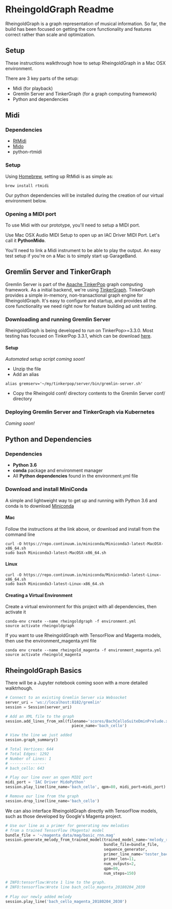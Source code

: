 # RheingoldGraph Readme

RheingoldGraph is a graph representation of musical information.  So far, the build has been focused on getting the core functionality and features correct rather than scale and optimization.

## Setup

These instructions walkthrough how to setup RheingoldGraph in a Mac OSX environment.

There are 3 key parts of the setup:

* Midi (for playback)
* Gremlin Server and TinkerGraph (for a graph computing framework)
* Python and dependencies

## Midi

### Dependencies

* [RtMidi](https://www.music.mcgill.ca/~gary/rtmidi/)
* [Mido](https://mido.readthedocs.io/en/latest/index.html)
* python-rtmidi

### Setup

Using [Homebrew](https://brew.sh), setting up RtMidi is as simple as:
```
brew install rtmidi
```

Our python dependencies will be installed during the creation of our virtual environment below.

### Opening a MIDI port

To use Midi with our prototype, you'll need to setup a MIDI port.

Use Mac OSX Audio MIDI Setup to open up an IAC Driver MIDI Port.  Let's call it __PythonMido__.

You'll need to link a Midi instrument to be able to play the output.  An easy test setup if you're on a Mac is to simply start up GarageBand. 

## Gremlin Server and TinkerGraph
Gremlin Server is part of the [Apache TinkerPop](tinkerpop.apache.org) graph computing framework.  As a initial backend, we're using [TinkerGraph](tinkerpop.apache.org/docs/current/reference/#tinkergraph-gremlin).  TinkerGraph provides a simple in-memory, non-transactional graph engine for RheingoldGraph.  It's easy to configure and startup, and provides all the core functionality we need right now for feature building ad unit testing.

### Downloading and running Gremlin Server
RheingoldGraph is being developed to run on TinkerPop>=3.3.0.  Most testing has focused on TinkerPop 3.3.1, which can be download [here](https://www.apache.org/dyn/closer.lua/tinkerpop/3.3.1/apache-tinkerpop-gremlin-server-3.3.1-bin.zip).

#### Setup
_Automated setup script coming soon!_

* Unzip the file
* Add an alias
```
alias gremserv='~/my/tinkerpop/server/bin/gremlin-server.sh'
```
* Copy the Rheingold conf/ directory contents to the Gremlin Server conf/ directory 

### Deploying Gremlin Server and TinkerGraph via Kubernetes
_Coming soon!_

## Python and Dependencies
### Dependencies
* __Python 3.6__
* __conda__ package and environment manager
* All __Python dependencies__ found in the environment.yml file

### Download and install MiniConda

A simple and lightweight way to get up and running with Python 3.6 and conda is to download [Miniconda](https://conda.io/miniconda.html)

#### Mac
Follow the instructions at the link above, or download and install from the command line
```
curl -O https://repo.continuum.io/miniconda/Miniconda3-latest-MacOSX-x86_64.sh
sudo bash Miniconda3-latest-MacOSX-x86_64.sh
```

#### Linux
```
curl -O https://repo.continuum.io/miniconda/Miniconda3-latest-Linux-x86_64.sh
sudo bash Miniconda3-latest-Linux-x86_64.sh
```

#### Creating a Virtual Environment
Create a virtual environment for this project with all dependencies, then activate it
```
conda-env create --name rheingoldgraph -f environment.yml
source activate rheingoldgraph
```

If you want to use RheingoldGraph with TensorFlow and Magenta models, then use the environment_magenta.yml file
```
conda env create --name rheingold_magenta -f environment_magenta.yml 
source activate rheingold_magenta
```

## RheingoldGraph Basics

There will be a Jupyter notebook coming soon with a more detailed walktrhough.

```python
# Connect to an existing Gremlin Server via Websocket
server_uri = 'ws://localhost:8182/gremlin'
session = Session(server_uri)

# Add an XML file to the graph
session.add_lines_from_xml(filename='scores/BachCelloSuiteDminPrelude.xml', 
                             piece_name='bach_cello')

# View the line we just added
session.graph_summary()

# Total Vertices: 644
# Total Edges: 1292
# Number of Lines: 1
# ----------------
# bach_cello: 643

# Play our line over an open MIDI port
midi_port = 'IAC Driver MidoPython'
session.play_line(line_name='bach_cello', qpm=80, midi_port=midi_port)

# Remove our line from the graph
session.drop_line(line_name='bach_cello')
```

We can also interface RheingoldGraph directly with TensorFlow models, such as those developed by Google's Magenta project.
```python
# Use our line as a primer for generating new melodies
# from a trained TensorFlow (Magenta) model
bundle_file = '~/magenta_data/mag/basic_rnn.mag'
session.generate_melody_from_trained_model(trained_model_name='melody_rnn_generator', 
                                           bundle_file=bundle_file,
                                           sequence_generator,
                                           primer_line_name='tester_bach',
                                           primer_len=11,
                                           num_outputs=2,
                                           qpm=80,
                                           num_steps=150)

# INFO:tensorflow:Wrote 1 line to the graph.
# INFO:tensorflow:Wrote line bach_cello_magenta_20180204_2030
 
# Play our newly added melody
session.play_line('bach_cello_magenta_20180204_2030')
```
